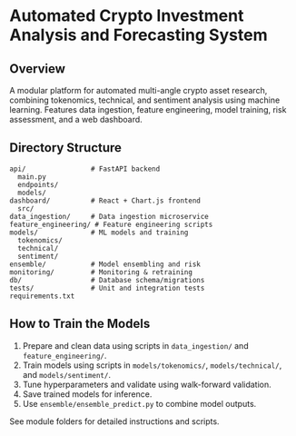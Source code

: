 # Automated Crypto Investment Analysis and Forecasting System

## Overview
A modular platform for automated multi-angle crypto asset research, combining tokenomics, technical, and sentiment analysis using machine learning. Features data ingestion, feature engineering, model training, risk assessment, and a web dashboard.

## Directory Structure
```
api/                # FastAPI backend
  main.py
  endpoints/
  models/
dashboard/          # React + Chart.js frontend
  src/
data_ingestion/     # Data ingestion microservice
feature_engineering/ # Feature engineering scripts
models/             # ML models and training
  tokenomics/
  technical/
  sentiment/
ensemble/           # Model ensembling and risk
monitoring/         # Monitoring & retraining
db/                 # Database schema/migrations
tests/              # Unit and integration tests
requirements.txt
```

## How to Train the Models
1. Prepare and clean data using scripts in `data_ingestion/` and `feature_engineering/`.
2. Train models using scripts in `models/tokenomics/`, `models/technical/`, and `models/sentiment/`.
3. Tune hyperparameters and validate using walk-forward validation.
4. Save trained models for inference.
5. Use `ensemble/ensemble_predict.py` to combine model outputs.

See module folders for detailed instructions and scripts. 